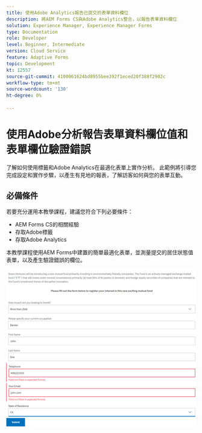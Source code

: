 ```yaml
---
title: 使用Adobe Analytics報告已提交的表單資料欄位
description: 將AEM Forms CS與Adobe Analytics整合，以報告表單資料欄位
solution: Experience Manager, Experience Manager Forms
type: Documentation
role: Developer
level: Beginner, Intermediate
version: Cloud Service
feature: Adaptive Forms
topic: Development
kt: 12557
source-git-commit: 4100061624bd8955bee392f1eced20f388f2902c
workflow-type: tm+mt
source-wordcount: '130'
ht-degree: 0%

---
```


# 使用Adobe分析報告表單資料欄位值和表單欄位驗證錯誤

了解如何使用標籤和Adobe Analytics在最適化表單上實作分析。 此範例將引導您完成設定和實作步驟，以產生有見地的報表，了解訪客如何與您的表單互動。

## 必備條件

若要充分運用本教學課程，建議您符合下列必要條件：

* AEM Forms CS的相關經驗
* 存取Adobe標籤
* 存取Adobe Analytics



本教學課程使用AEM Forms中建置的簡單最適化表單，並測量提交的居住狀態值表單，以及產生驗證錯誤的欄位。

![適用性表單](assets/use-case.png)


